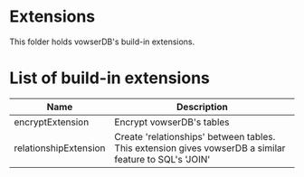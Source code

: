 # Extensions
This folder holds vowserDB's build-in extensions.

# List of build-in extensions

| Name                  | Description                                                                                            |
| --------------------- | ------------------------------------------------------------------------------------------------------ |
| encryptExtension      | Encrypt vowserDB's tables                                                                              |
| relationshipExtension | Create 'relationships' between tables. This extension gives vowserDB a similar feature to SQL's 'JOIN' |